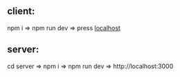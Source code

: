 ## client:
npm i => npm run dev => press [localhost ](http://localhost:5173/)

## server:
cd server => npm i => npm run dev => http://localhost:3000
